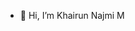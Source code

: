 - 👋 Hi, I’m Khairun Najmi M

<!---
knmukaffa30/knmukaffa30 is a ✨ special ✨ repository because its `README.md` (this file) appears on your GitHub profile.
You can click the Preview link to take a look at your changes.
--->
